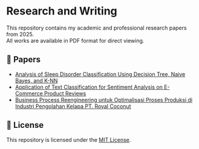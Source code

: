 # Research and Writing

This repository contains my academic and professional research papers from 2025.  
All works are available in PDF format for direct viewing.

## 📂 Papers
- [Analysis of Sleep Disorder Classification Using Decision Tree, Naive Bayes, and K-NN](2025/papers/sleep-disorder-classification.pdf)
- [Application of Text Classification for Sentiment Analysis on E-Commerce Product Reviews](2025/papers/sentiment-analysis-ecommerce.pdf)
- [Business Process Reengineering untuk Optimalisasi Proses Produksi di Industri Pengolahan Kelapa PT. Royal Coconut](2025/papers/bpr-pt-royal-coconut.pdf)

## 📜 License
This repository is licensed under the [MIT License](LICENSE).

